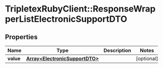 # TripletexRubyClient::ResponseWrapperListElectronicSupportDTO

## Properties
Name | Type | Description | Notes
------------ | ------------- | ------------- | -------------
**value** | [**Array&lt;ElectronicSupportDTO&gt;**](ElectronicSupportDTO.md) |  | [optional] 


